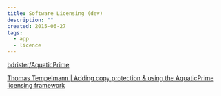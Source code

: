 ```yaml
---
title: Software Licensing (dev)
description: ""
created: 2015-06-27
tags:
  - app
  - licence
---
```


[bdrister/AquaticPrime](https://github.com/bdrister/AquaticPrime)

[Thomas Tempelmann | Adding copy protection & using the AquaticPrime licensing framework](http://www.tempel.org/UsingAquaticPrime/)

